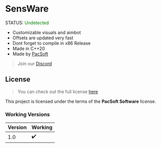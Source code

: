 SensWare
============
STATUS: <span style="color:green;">Undetected</span>
- Customizable visuals and aimbot
- Offsets are updated very fast
- Dont forget to compile in x86 Release
- Made in C++20
- Made by [PacSoft](https://pacsoft.xyz)
> Join our [Discord](https://dsc.gg/sens-network)
## License
>You can check out the full license [here](https://github.com/AimSploit/FreeSploit/blob/main/LICENSE)

This project is licensed under the terms of the **PacSoft Software** license.

### Working Versions

| Version | Working            |
| ------- | ------------------ |
| 1.0     | ✔️ |
